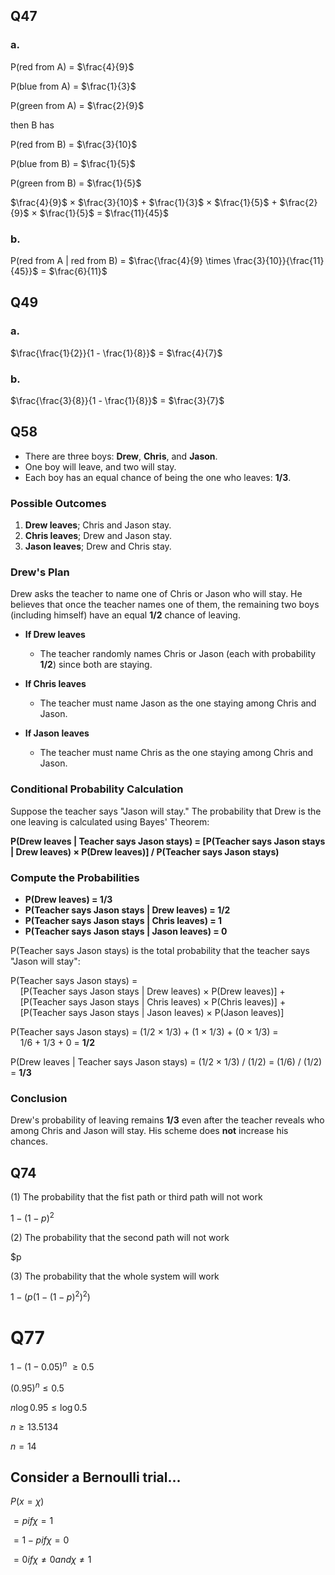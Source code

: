 ## Q47
### a.

P(red from A) = $\frac{4}{9}$

P(blue from A) = $\frac{1}{3}$

P(green from A) = $\frac{2}{9}$

then B has

P(red from B) = $\frac{3}{10}$

P(blue from B) = $\frac{1}{5}$

P(green from B) = $\frac{1}{5}$

$\frac{4}{9}$ $\times$ $\frac{3}{10}$ + $\frac{1}{3}$ $\times$ $\frac{1}{5}$ + $\frac{2}{9}$ $\times$ $\frac{1}{5}$ = $\frac{11}{45}$

### b.

P(red from A | red from B) = $\frac{\frac{4}{9} \times \frac{3}{10}}{\frac{11}{45}}$ = $\frac{6}{11}$

## Q49
### a.
$\frac{\frac{1}{2}}{1 - \frac{1}{8}}$ = $\frac{4}{7}$ 
### b.
$\frac{\frac{3}{8}}{1 - \frac{1}{8}}$ = $\frac{3}{7}$ 

## Q58
- There are three boys: **Drew**, **Chris**, and **Jason**.
- One boy will leave, and two will stay.
- Each boy has an equal chance of being the one who leaves: **1/3**.

### Possible Outcomes
1. **Drew leaves**; Chris and Jason stay.
2. **Chris leaves**; Drew and Jason stay.
3. **Jason leaves**; Drew and Chris stay.

### Drew's Plan
Drew asks the teacher to name one of Chris or Jason who will stay. He believes that once the teacher names one of them, the remaining two boys (including himself) have an equal **1/2** chance of leaving.

- **If Drew leaves** 
  - The teacher randomly names Chris or Jason (each with probability **1/2**) since both are staying.
  
- **If Chris leaves** 
  - The teacher must name Jason as the one staying among Chris and Jason.
  
- **If Jason leaves** 
  - The teacher must name Chris as the one staying among Chris and Jason.

### Conditional Probability Calculation

Suppose the teacher says "Jason will stay." The probability that Drew is the one leaving is calculated using Bayes' Theorem:

**P(Drew leaves | Teacher says Jason stays) = [P(Teacher says Jason stays | Drew leaves) × P(Drew leaves)] / P(Teacher says Jason stays)**

### Compute the Probabilities

- **P(Drew leaves) = 1/3**
- **P(Teacher says Jason stays | Drew leaves) = 1/2**
- **P(Teacher says Jason stays | Chris leaves) = 1**
- **P(Teacher says Jason stays | Jason leaves) = 0**

P(Teacher says Jason stays) is the total probability that the teacher says "Jason will stay":

P(Teacher says Jason stays) =  
&nbsp;&nbsp;&nbsp;&nbsp;[P(Teacher says Jason stays | Drew leaves) × P(Drew leaves)] +  
&nbsp;&nbsp;&nbsp;&nbsp;[P(Teacher says Jason stays | Chris leaves) × P(Chris leaves)] +  
&nbsp;&nbsp;&nbsp;&nbsp;[P(Teacher says Jason stays | Jason leaves) × P(Jason leaves)]  

P(Teacher says Jason stays) = (1/2 × 1/3) + (1 × 1/3) + (0 × 1/3) =  
&nbsp;&nbsp;&nbsp;&nbsp;1/6 + 1/3 + 0 = **1/2**

P(Drew leaves | Teacher says Jason stays) = (1/2 × 1/3) / (1/2) = (1/6) / (1/2) = **1/3**

### Conclusion

Drew's probability of leaving remains **1/3** even after the teacher reveals who among Chris and Jason will stay. His scheme does **not** increase his chances.

## Q74
(1) The probability that the fist path or third path will not work

$1-(1-p)^2$

(2) The probability that the second path will not work

$p

(3) The probability that the whole system will work

$1-(p(1-(1-p)^2)^2)$

# Q77

$1-(1-0.05)^n$ $\ge 0.5$ 

$(0.95)^n \le 0.5$

$n\log 0.95 \le \log 0.5$

$n \ge 13.5134$

$n = 14$

## Consider a Bernoulli trial...
$P(x=\chi)$ 

$= p if \chi = 1$

$= 1-p if \chi = 0$

$= 0 if \chi \ne 0 and \chi \ne 1$




